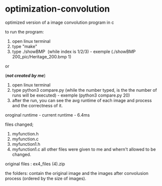 # optimization-convolution
optimized version of a image convolution program in c

to run the program:
1. open linux terminal
2. type "make"
3. type ./showBMP <image name> <index> (while index is 1/2/3) - exemple (./showBMP 200_pic/Heritage_200.bmp 1)

or 

(*****not created by me*****)
1. open linux terminal 
2. type python3 compare.py <number of runs> (while the number typed, is the the number of runs will be executed) - exemple (python3 compare.py 20)
3. after the run, you can see the avg runtime of each image and process and the correctness of it.


oroginal runtime - 
current runtime - 6.4ms

files changed; 
1. myfunction.h
2. myfunction.c
3. myfunction1.h
4. myfunction1.c
all other files were given to me and whern't allowed to be changed.

original files : ex4_files (4).zip

the folders:
contain the original image and the images after convolusion process (ordered by the size of images).

